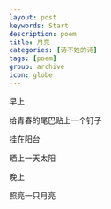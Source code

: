 ```yaml
---
layout: post
keywords: Start
description: poem
title: 月亮
categories: [诗不姓的诗]
tags: [poem]
group: archive
icon: globe
---
```


<div class="toc"></div>


早上

给青春的尾巴贴上一个钉子

挂在阳台

晒上一天太阳



晚上

照亮一只月亮
